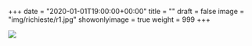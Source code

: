 +++
date = "2020-01-01T19:00:00+00:00"
title = ""
draft = false
image = "img/richieste/r1.jpg"
showonlyimage = true
weight = 999
+++

<!--more-->
![](/img/richieste/r1.jpg)
